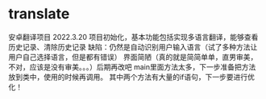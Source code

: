 # translate
 安卓翻译项目
2022.3.20 项目初始化，基本功能包括实现多语言翻译，能够查看历史记录、清除历史记录
          缺陷：仍然是自动识别用户输入语言（试了多种方法让用户自己选择语言，但是都有错误）
                界面简陋（真的就是简简单单，直男审美，不对，应该是没有审美。。。）后期再改吧
                main里面方法太多，下一步准备把方法放到类中，使用的时候再调用。
                其中两个方法有大量的if语句，下一步要进行优化！
                
                
